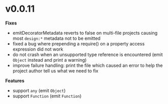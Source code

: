 # v0.0.11

**Fixes**
- emitDecoratorMetadata reverts to false on multi-file projects causing most `design:*` metadata not to be emitted
- fixed a bug where prepending a require() on a property access expression did not work
- do not crash when an unsupported type reference is encountered (emit `Object` instead and print a warning)
- improve failure handling: print the file which caused an error to help the project author tell us what we need to fix

**Features**
- support `any` (emit `Object`)
- support `Function` (emit `Function`)
